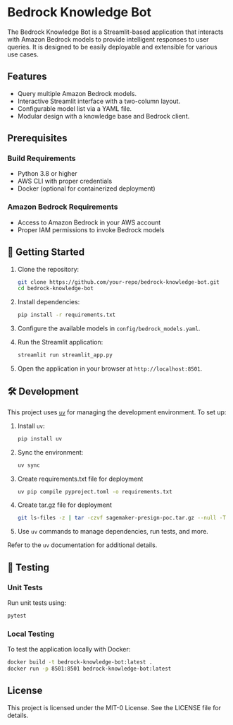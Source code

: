 # Bedrock Knowledge Bot

The Bedrock Knowledge Bot is a Streamlit-based application that interacts with Amazon Bedrock models to provide intelligent responses to user queries. It is designed to be easily deployable and extensible for various use cases.

## Features

- Query multiple Amazon Bedrock models.
- Interactive Streamlit interface with a two-column layout.
- Configurable model list via a YAML file.
- Modular design with a knowledge base and Bedrock client.

## Prerequisites

### Build Requirements

- Python 3.8 or higher
- AWS CLI with proper credentials
- Docker (optional for containerized deployment)

### Amazon Bedrock Requirements

- Access to Amazon Bedrock in your AWS account
- Proper IAM permissions to invoke Bedrock models

## 🏁 Getting Started

1. Clone the repository:

   ```bash
   git clone https://github.com/your-repo/bedrock-knowledge-bot.git
   cd bedrock-knowledge-bot
   ```

2. Install dependencies:

   ```bash
   pip install -r requirements.txt
   ```

3. Configure the available models in `config/bedrock_models.yaml`.

4. Run the Streamlit application:

   ```bash
   streamlit run streamlit_app.py
   ```

5. Open the application in your browser at `http://localhost:8501`.

## 🛠️ Development

This project uses [`uv`](https://github.com/victorgarric/uv) for managing the development environment. To set up:

1. Install `uv`:

   ```bash
   pip install uv
   ```

2. Sync the environment:

   ```bash
   uv sync
   ```

3. Create requirements.txt file for deployment

   ```bash
   uv pip compile pyproject.toml -o requirements.txt
   ```

4. Create tar.gz file for deployment

   ```bash
   git ls-files -z | tar -czvf sagemaker-presign-poc.tar.gz --null -T -
   ```

5. Use `uv` commands to manage dependencies, run tests, and more.

Refer to the `uv` documentation for additional details.

## 🧪 Testing

### Unit Tests

Run unit tests using:

```bash
pytest
```

### Local Testing

To test the application locally with Docker:

```bash
docker build -t bedrock-knowledge-bot:latest .
docker run -p 8501:8501 bedrock-knowledge-bot:latest
```

## License

This project is licensed under the MIT-0 License. See the LICENSE file for details.
